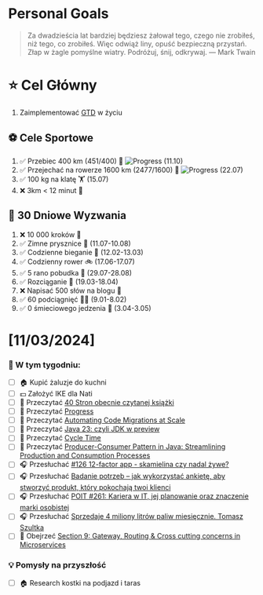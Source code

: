 
Personal Goals
==============
> Za dwadzieścia lat bardziej będziesz żałował tego, czego nie zrobiłeś, niż tego, co zrobiłeś. Więc odwiąż liny, opuść bezpieczną przystań. Złap w żagle pomyślne wiatry. Podróżuj, śnij, odkrywaj.
> — Mark Twain

# ⭐ Cel Główny
1. Zaimplementować [GTD](https://gettingthingsdone.com/) w życiu

## ⚽️ Cele Sportowe
1. ✅ Przebiec 400 km (451/400) 🏃 ![Progress](https://geps.dev/progress/112/) (11.10)
2. ✅ Przejechać na rowerze 1600 km (2477/1600) 🚴 ![Progress](https://geps.dev/progress/154/) (22.07)
3. ✅ 100 kg na klatę  🏋️ (15.07)
4. ❌ 3km < 12 minut 👟

## 🎯 30 Dniowe Wyzwania
1. ❌ 10 000 kroków 🦶 
2. ✅ Zimne prysznice 🚿 (11.07-10.08)
3. ✅ Codzienne bieganie 🏃 (12.02-13.03)
4. ✅ Codzienny rower 🚲 (17.06-17.07)
5. ✅ 5 rano pobudka 🌅 (29.07-28.08)
6. ✅ Rozciąganie 🧘 (19.03-18.04)
7. ❌ Napisać 500 słów na blogu 📝
8. ✅ 60 podciągnięć 🏋️‍♂️ (9.01-8.02)
9. ✅ 0 śmieciowego jedzenia 🍔 (3.04-3.05)

# [11/03/2024]
### 🚧 W tym tygodniu:
- [ ] 🏠 Kupić żaluzje do kuchni
- [ ] 💵 Założyć IKE dla Nati
- [ ] 📗 Przeczytać [40 Stron obecnie czytanej książki](https://github.com/BartoszDabek/bdabek.pl/blob/master/miscellaneous/books.md)
- [ ] 📗 Przeczytać [Progress](https://lucumr.pocoo.org/2024/9/3/progress/)
- [ ] 📗 Przeczytać [Automating Code Migrations at Scale](https://blog.allegro.tech/2024/09/automating-code-migrations-at-scale.html?)
- [ ] 📗 Przeczytać [Java 23: czyli JDK w preview](https://bartlomiejchmielewski.pl/java-23/)
- [ ] 📗 Przeczytać [Cycle Time](https://martinfowler.com/bliki/CycleTime.html)
- [ ] 📗 Przeczytać [Producer-Consumer Pattern in Java: Streamlining Production and Consumption Processes](https://java-design-patterns.com/patterns/producer-consumer/)
- [ ] 🎧 Przesłuchać [#126 12-factor app - skamielina czy nadal żywe?](https://patoarchitekci.io/126/)
- [ ] 🎧 Przesłuchać [Badanie potrzeb – jak wykorzystać ankietę, aby stworzyć produkt, który pokochają twoi klienci](https://malawielkafirma.pl/badanie-potrzeb-klienta-ankieta/)
- [ ] 🎧 Przesłuchać [POIT #261: Kariera w IT, jej planowanie oraz znaczenie marki osobistej](https://porozmawiajmyoit.pl/poit-261-kariera-w-it-jej-planowanie-oraz-znaczenie-marki-osobistej/)
- [ ] 🎧 Przesłuchać [Sprzedaje 4 miliony litrów paliw miesięcznie. Tomasz Szultka](https://youtu.be/84y1nKsC8-E)
- [ ] 🎥 Obejrzeć [Section 9: Gateway, Routing & Cross cutting concerns in Microservices](https://www.udemy.com/course/master-microservices-with-spring-docker-kubernetes/)

### 💡 Pomysły na przyszłość
- [ ] 🏠 Research kostki na podjazd i taras
